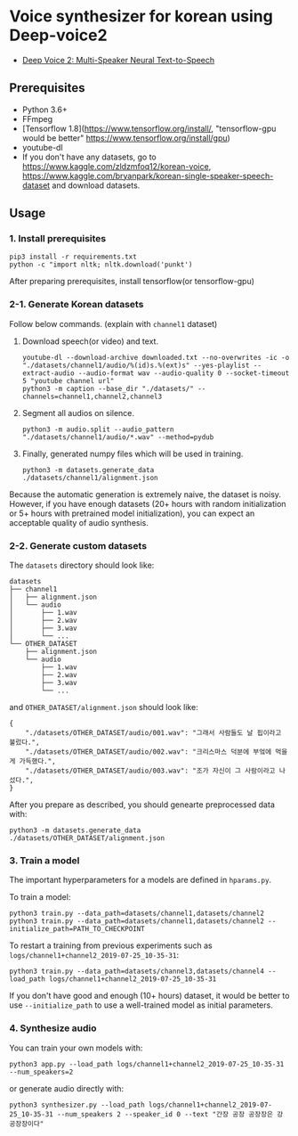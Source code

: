 Voice synthesizer for korean using Deep-voice2
====================================================================
- [Deep Voice 2: Multi-Speaker Neural Text-to-Speech](https://arxiv.org/abs/1705.08947)

## Prerequisites

- Python 3.6+
- FFmpeg
- [Tensorflow 1.8](https://www.tensorflow.org/install/, "tensorflow-gpu would be better" https://www.tensorflow.org/install/gpu)
- youtube-dl
- If you don't have any datasets, go to https://www.kaggle.com/zldzmfoq12/korean-voice, https://www.kaggle.com/bryanpark/korean-single-speaker-speech-dataset and download datasets.

## Usage

### 1. Install prerequisites

    pip3 install -r requirements.txt
    python -c "import nltk; nltk.download('punkt')
    
After preparing prerequisites, install tensorflow(or tensorflow-gpu)

### 2-1. Generate Korean datasets

Follow below commands. (explain with `channel1` dataset)

1. Download speech(or video) and text.

       youtube-dl --download-archive downloaded.txt --no-overwrites -ic -o "./datasets/channel1/audio/%(id)s.%(ext)s" --yes-playlist --extract-audio --audio-format wav --audio-quality 0 --socket-timeout 5 "youtube channel url"
       python3 -m caption --base_dir "./datasets/" --channels=channel1,channel2,channel3

2. Segment all audios on silence.

       python3 -m audio.split --audio_pattern "./datasets/channel1/audio/*.wav" --method=pydub

3. Finally, generated numpy files which will be used in training.

       python3 -m datasets.generate_data ./datasets/channel1/alignment.json

Because the automatic generation is extremely naive, the dataset is noisy. However, if you have enough datasets (20+ hours with random initialization or 5+ hours with pretrained model initialization), you can expect an acceptable quality of audio synthesis.

### 2-2. Generate custom datasets

The `datasets` directory should look like:

    datasets
    ├── channel1
    │   ├── alignment.json
    │   └── audio
    │       ├── 1.wav
    │       ├── 2.wav
    │       ├── 3.wav
    │       └── ...
    └── OTHER_DATASET
        ├── alignment.json
        └── audio
            ├── 1.wav
            ├── 2.wav
            ├── 3.wav
            └── ...
   
 and `OTHER_DATASET/alignment.json` should look like:

    {
        "./datasets/OTHER_DATASET/audio/001.wav": "그래서 사람들도 날 핍이라고 불렀다.",
        "./datasets/OTHER_DATASET/audio/002.wav": "크리스마스 덕분에 부엌에 먹을게 가득했다.",
        "./datasets/OTHER_DATASET/audio/003.wav": "조가 자신이 그 사람이라고 나섰다.",
    }
 
 
After you prepare as described, you should genearte preprocessed data with:

    python3 -m datasets.generate_data ./datasets/OTHER_DATASET/alignment.json
    
    
### 3. Train a model

The important hyperparameters for a models are defined in `hparams.py`.


To train a model:

    python3 train.py --data_path=datasets/channel1,datasets/channel2
    python3 train.py --data_path=datasets/channel1,datasets/channel2 --initialize_path=PATH_TO_CHECKPOINT

To restart a training from previous experiments such as `logs/channel1+channel2_2019-07-25_10-35-31`:

    python3 train.py --data_path=datasets/channel3,datasets/channel4 --load_path logs/channel1+channel2_2019-07-25_10-35-31

If you don't have good and enough (10+ hours) dataset, it would be better to use `--initialize_path` to use a well-trained model as initial parameters.

### 4. Synthesize audio

You can train your own models with:

    python3 app.py --load_path logs/channel1+channel2_2019-07-25_10-35-31 --num_speakers=2

or generate audio directly with:

    python3 synthesizer.py --load_path logs/channel1+channel2_2019-07-25_10-35-31 --num_speakers 2 --speaker_id 0 --text "간장 공장 공장장은 강 공장장이다"
